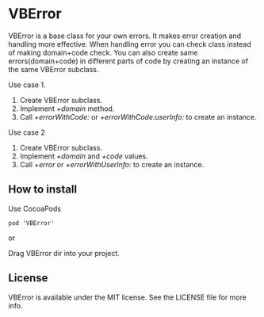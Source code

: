 VBError
===========

VBError is a base class for your own errors. It makes error creation and handling more effective.
When handling error you can check class instead of making domain+code check. You can also create same errors(domain+code) in different parts of code by creating an instance of the same VBError subclass.

Use case 1.

1. Create VBError subclass.
2. Implement <i>+domain</i> method.
3. Call <i>+errorWithCode:</i> or <i>+errorWithCode:userInfo:</i> to create an instance.

Use case 2

1. Create VBError subclass.
2. Implement <i>+domain</i> and <i>+code</i> values.
3. Call <i>+error</i> or <i>+errorWithUserInfo:</i> to create an instance.

## How to install
Use CocoaPods

    pod 'VBError'

or

Drag VBError dir into your project.

## License
VBError is available under the MIT license. See the LICENSE file for more info.

